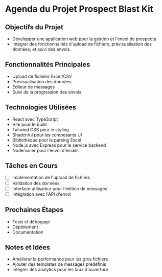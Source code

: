 # Agenda du Projet Prospect Blast Kit

## Objectifs du Projet

- Développer une application web pour la gestion et l'envoi de prospects.
- Intégrer des fonctionnalités d'upload de fichiers, prévisualisation des données, et suivi des envois.

## Fonctionnalités Principales

- Upload de fichiers Excel/CSV
- Prévisualisation des données
- Éditeur de messages
- Suivi de la progression des envois

## Technologies Utilisées

- React avec TypeScript
- Vite pour le build
- Tailwind CSS pour le styling
- Shadcn/ui pour les composants UI
- Bibliothèque pour le parsing Excel
- Node.js avec Express pour le service backend
- Nodemailer pour l'envoi d'emails

## Tâches en Cours

- [ ] Implémentation de l'upload de fichiers
- [ ] Validation des données
- [ ] Interface utilisateur pour l'édition de messages
- [ ] Intégration avec l'API d'envoi

## Prochaines Étapes

- Tests et débogage
- Déploiement
- Documentation

## Notes et Idées

- Améliorer la performance pour les gros fichiers
- Ajouter des templates de messages prédéfinis
- Intégrer des analytics pour les taux d'ouverture
